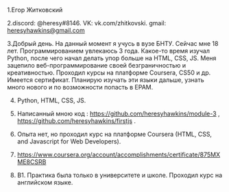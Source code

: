 
1.Егор Житковский 


2.discord: @heresy#8146. VK: vk.com/zhitkovski. gmail: heresyhawkins@gmail.com


3.Добрый день. На данный момент я учусь в вузе БНТУ. Сейчас мне 18 лет. Программированием увлекаюсь 3 года. Какое-то время изучал Python, после чего начал делать упор больше на HTML,
CSS, JS. Меня зацепило веб-программирование своей безграничностью и креативностью. Проходил курсы на платформе Coursera, CS50 и др. Имеется сертификат.
Планирую изучать эти языки дальше, узнать много нового и по возможности попасть в EPAM.

4. Python, HTML, CSS, JS.

5. Написанный мною код : https://github.com/heresyhawkins/module-3 , https://github.com/heresyhawkins/firstjs . 

6. Опыта нет, но проходил курс на платформе Coursera (HTML, CSS, and Javascript for Web Developers).

7. https://www.coursera.org/account/accomplishments/certificate/875MXME8CSRB

8. B1. Практика была только в университете и школе. Проходил курс на английском языке.
